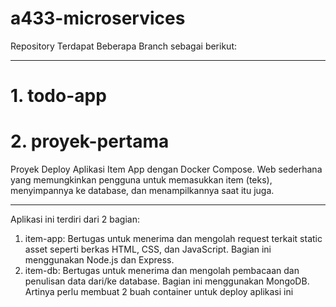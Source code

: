# a433-microservices
Repository Terdapat Beberapa Branch sebagai berikut:

---

# 1. todo-app

# 2. proyek-pertama
Proyek Deploy Aplikasi Item App dengan Docker Compose.
Web sederhana yang memungkinkan pengguna untuk memasukkan item (teks), menyimpannya ke database, dan menampilkannya saat itu juga.

---
Aplikasi ini terdiri dari 2 bagian:
1. item-app: Bertugas untuk menerima dan mengolah request terkait static asset seperti berkas HTML, CSS, dan JavaScript. Bagian ini menggunakan Node.js dan Express.
2. item-db: Bertugas untuk menerima dan mengolah pembacaan dan penulisan data dari/ke database. Bagian ini menggunakan MongoDB.
Artinya perlu membuat 2 buah container untuk deploy aplikasi ini

